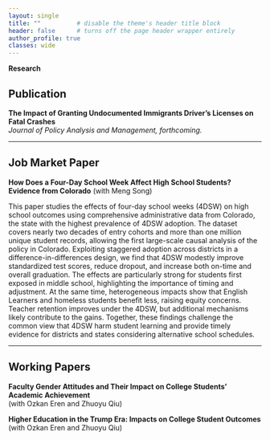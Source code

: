 ```yaml
---
layout: single
title: ""          # disable the theme's header title block
header: false      # turns off the page header wrapper entirely
author_profile: true
classes: wide
---
```


**Research**

## Publication
**The Impact of Granting Undocumented Immigrants Driver’s Licenses on Fatal Crashes**  
*Journal of Policy Analysis and Management, forthcoming.*

---

## Job Market Paper
**How Does a Four-Day School Week Affect High School Students? Evidence from Colorado** (with Meng Song)  

This paper studies the effects of four-day school weeks (4DSW) on high school outcomes using comprehensive administrative data from Colorado, the state with the highest prevalence of 4DSW adoption. The dataset covers nearly two decades of entry cohorts and more than one million unique student records, allowing the first large-scale causal analysis of the policy in Colorado. Exploiting staggered adoption across districts in a difference-in-differences design, we find that 4DSW modestly improve standardized test scores, reduce dropout, and increase both on-time and overall graduation. The effects are particularly strong for students first exposed in middle school, highlighting the importance of timing and adjustment. At the same time, heterogeneous impacts show that English Learners and homeless students benefit less, raising equity concerns. Teacher retention improves under the 4DSW, but additional mechanisms likely contribute to the gains. Together, these findings challenge the common view that 4DSW harm student learning and provide timely evidence for districts and states considering alternative school schedules.

---

## Working Papers
**Faculty Gender Attitudes and Their Impact on College Students’ Academic Achievement**  
(with Ozkan Eren and Zhuoyu Qiu)

**Higher Education in the Trump Era: Impacts on College Student Outcomes**  
(with Ozkan Eren and Zhuoyu Qiu)
